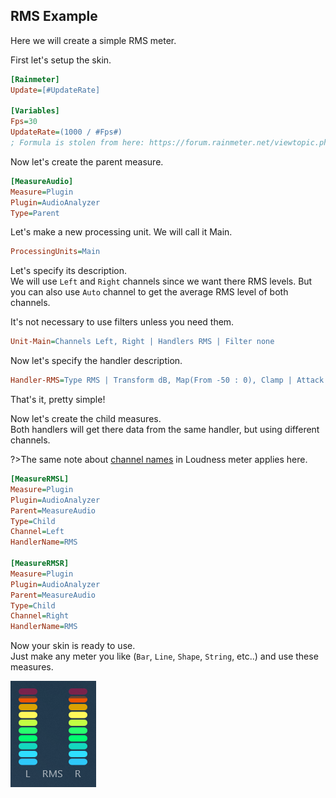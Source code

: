 ## RMS Example

Here we will create a simple RMS meter.

First let's setup the skin.

```ini
[Rainmeter]
Update=[#UpdateRate]

[Variables]
Fps=30
UpdateRate=(1000 / #Fps#)
; Formula is stolen from here: https://forum.rainmeter.net/viewtopic.php?t=26831#p140108
```

Now let's create the parent measure.

```ini
[MeasureAudio]
Measure=Plugin
Plugin=AudioAnalyzer
Type=Parent
```

Let's make a new processing unit. We will call it Main.

```ini
ProcessingUnits=Main
```

Let's specify its description.<br/>
We will use `Left` and `Right` channels since we want there RMS levels. But you can also use `Auto` channel to get the average RMS level of both channels.

It's not necessary to use filters unless you need them.

```ini
Unit-Main=Channels Left, Right | Handlers RMS | Filter none
```

Now let's specify the handler description.

```ini
Handler-RMS=Type RMS | Transform dB, Map(From -50 : 0), Clamp | Attack 20 | Decay 40 | UpdateRate #Fps#
```

That's it, pretty simple!

Now let's create the child measures.<br/>
Both handlers will get there data from the same handler, but using different channels.

?>The same note about [channel names](/docs/usage-examples/loudness?id=channels) in Loudness meter applies here.

```ini
[MeasureRMSL]
Measure=Plugin
Plugin=AudioAnalyzer
Parent=MeasureAudio
Type=Child
Channel=Left
HandlerName=RMS

[MeasureRMSR]
Measure=Plugin
Plugin=AudioAnalyzer
Parent=MeasureAudio
Type=Child
Channel=Right
HandlerName=RMS
```

Now your skin is ready to use.<br/>
Just make any meter you like (`Bar`, `Line`, `Shape`, `String`, etc..) and use these measures.

<img src="docs\usage-examples\resources\rms.png" title="RMS meter" />

